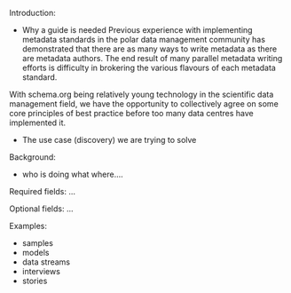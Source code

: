 Introduction:
- Why a guide is needed
Previous experience with implementing metadata standards in the polar data management community has demonstrated that there are as many ways to write metadata as there are metadata authors. The end result of many parallel metadata writing efforts is difficulty in brokering the various flavours of each metadata standard. 

With schema.org being relatively young technology in the scientific data management field, we have the opportunity to collectively agree on some core principles of best practice before too many data centres have implemented it. 


- The use case (discovery) we are trying to solve

Background:
- who is doing what where....

Required fields:
...

Optional fields:
...

Examples:
- samples
- models
- data streams
- interviews
- stories
